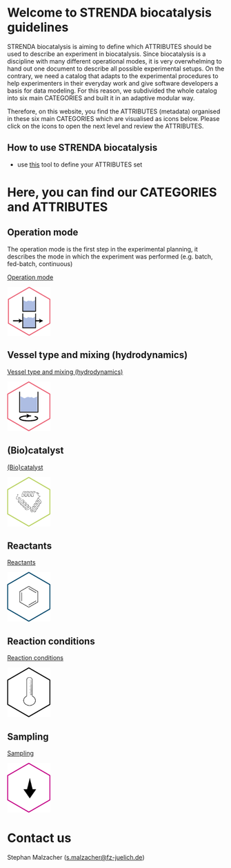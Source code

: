 # Welcome to STRENDA biocatalysis guidelines

STRENDA biocatalysis is aiming to define which ATTRIBUTES should be used to describe an experiment in biocatalysis. Since biocatalysis is a discipline with many different operational modes, it is very overwhelming to hand out one document to describe all possible experimental setups. On the contrary, we need a catalog that adapts to the experimental procedures to help experimenters in their everyday work and give software developers a basis for data modeling. For this reason, we subdivided the whole catalog into six main CATEGORIES and built it in an adaptive modular way.

Therefore, on this website, you find the ATTRIBUTES (metadata) organised in these six main CATEGORIES which are visualised as icons below. Please click on the icons to open the next level and review the ATTRIBUTES. 

## How to use STRENDA biocatalysis

- use [this]() tool to define your ATTRIBUTES set


# Here, you can find our CATEGORIES and ATTRIBUTES

## Operation mode

The operation mode is the first step in the experimental planning, it describes the mode in which the experiment was performed (e.g. batch, fed-batch, continuous)

[Operation mode](ModelExamples/OperationMode/Readme.md)

[<img src="assets\Hexagons-operation-mode.png" width=100>](ModelExamples/OperationMode/Readme.md)

## Vessel type and mixing (hydrodynamics)

[Vessel type and mixing (hydrodynamics)](ModelExamples/Vessels_and_Volumes/Readme.md)

[<img src="assets\Hexagons-vessel.png" width=100>](ModelExamples/Vessels_and_Volumes/Readme.md)

## (Bio)catalyst

[(Bio)catalyst](ModelExamples/Biocatalyst/Readme.md)

[<img src="assets\Hexagon-enzyme.png" width=100>](ModelExamples/Biocatalyst/Readme.md)

## Reactants

[Reactants](ModelExamples/Reactants/Readme.md)

[<img src="assets\Hexagons-reactants.png" width=100>](ModelExamples/Reactants/Readme.md)

## Reaction conditions

[Reaction conditions](ModelExamples/Reaction_conditions/Readme.md)

[<img src="assets\Hexagons-conditions.png" width=100>](ModelExamples/Reaction_conditions/Readme.md)

## Sampling

[Sampling](ModelExamples/Sampling/Readme.md)

[<img src="assets\Hexagons-sampling.png" width=100>](ModelExamples/Sampling/Readme.md)


# Contact us

Stephan Malzacher (s.malzacher@fz-juelich.de)
